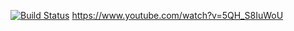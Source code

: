 [![Build Status](https://travis-ci.org/sRutkowski22/ZZPJ_Rate_a_dog.svg?branch=master)](https://travis-ci.org/sRutkowski22/ZZPJ_Rate_a_dog)
https://www.youtube.com/watch?v=5QH_S8IuWoU
